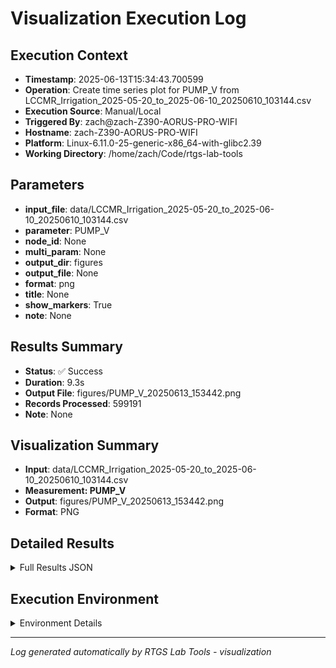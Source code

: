 # Visualization Execution Log

## Execution Context
- **Timestamp**: 2025-06-13T15:34:43.700599
- **Operation**: Create time series plot for PUMP_V from LCCMR_Irrigation_2025-05-20_to_2025-06-10_20250610_103144.csv
- **Execution Source**: Manual/Local
- **Triggered By**: zach@zach-Z390-AORUS-PRO-WIFI
- **Hostname**: zach-Z390-AORUS-PRO-WIFI
- **Platform**: Linux-6.11.0-25-generic-x86_64-with-glibc2.39
- **Working Directory**: /home/zach/Code/rtgs-lab-tools

## Parameters
- **input_file**: data/LCCMR_Irrigation_2025-05-20_to_2025-06-10_20250610_103144.csv
- **parameter**: PUMP_V
- **node_id**: None
- **multi_param**: None
- **output_dir**: figures
- **output_file**: None
- **format**: png
- **title**: None
- **show_markers**: True
- **note**: None

## Results Summary
- **Status**: ✅ Success
- **Duration**: 9.3s
- **Output File**: figures/PUMP_V_20250613_153442.png
- **Records Processed**: 599191
- **Note**: None

## Visualization Summary
- **Input**: data/LCCMR_Irrigation_2025-05-20_to_2025-06-10_20250610_103144.csv
- **Measurement: PUMP_V**
- **Output**: figures/PUMP_V_20250613_153442.png
- **Format**: PNG

## Detailed Results
<details>
<summary>Full Results JSON</summary>

```json
{
  "success": true,
  "output_file": "figures/PUMP_V_20250613_153442.png",
  "records_processed": 599191,
  "start_time": "2025-06-13T15:34:34.395689",
  "end_time": "2025-06-13T15:34:43.700591",
  "note": null
}
```
</details>

## Execution Environment
<details>
<summary>Environment Details</summary>

```json
{
  "timestamp": "2025-06-13T15:34:43.700599",
  "user": "zach",
  "hostname": "zach-Z390-AORUS-PRO-WIFI",
  "platform": "Linux-6.11.0-25-generic-x86_64-with-glibc2.39",
  "python_version": "3.12.3",
  "working_directory": "/home/zach/Code/rtgs-lab-tools",
  "script_path": "/home/zach/Code/rtgs-lab-tools/src/rtgs_lab_tools/visualization/cli.py",
  "tool_name": "visualization",
  "environment_variables": {
    "CI": "false",
    "GITHUB_ACTIONS": "false",
    "GITHUB_ACTOR": null,
    "GITHUB_WORKFLOW": null,
    "GITHUB_RUN_ID": null,
    "MCP_SESSION": "false",
    "MCP_USER": null
  },
  "execution_source": "Manual/Local",
  "triggered_by": "zach@zach-Z390-AORUS-PRO-WIFI"
}
```
</details>

---
*Log generated automatically by RTGS Lab Tools - visualization*
